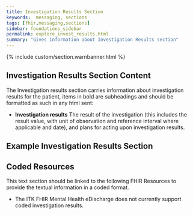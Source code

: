 ```yaml
---
title: Investigation Results Section
keywords:  messaging, sections
tags: [fhir,messaging,sections]
sidebar: foundations_sidebar
permalink: explore_invest_results.html
summary: "Gives information about Investigation Results section"
---
```


{% include custom/section.warnbanner.html %}

## Investigation Results Section Content ##
The Investigation results section carries information about investigation results for the patient, items in bold are subheadings and should be formatted as such in any html sent:

- **Investigation results** The result of the investigation (this includes the result value, with unit of observation and reference interval where applicable and date), and plans for acting upon investigation results.

## Example Investigation Results Section ##


<script src="https://gist.github.com/IOPS-DEV/72e6cca3707440c2299d7655b60a7b23.js"></script>

## Coded Resources ##

This text section should be linked to the following FHIR Resources to provide the textual information in a coded format.

- The ITK FHIR Mental Health eDischarge does not currently support coded investigation results.








